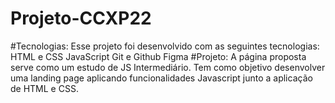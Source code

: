 # Projeto-CCXP22
#Tecnologias: 
Esse projeto foi desenvolvido com as seguintes tecnologias:
HTML e CSS
JavaScript
Git e Github
Figma
#Projeto: 
A página proposta serve como um estudo de JS Intermediário. Tem como objetivo desenvolver uma landing page aplicando funcionalidades Javascript junto a aplicação de HTML e CSS.
